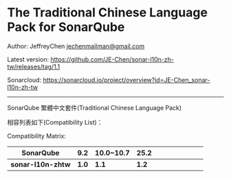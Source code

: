 The Traditional Chinese Language Pack for SonarQube
=======

Author: JeffreyChen <jechenmailman@gmail.com>

Latest version: https://github.com/JE-Chen/sonar-l10n-zh-tw/releases/tag/1.1

Sonarcloud: https://sonarcloud.io/project/overview?id=JE-Chen_sonar-l10n-zh-tw

---

SonarQube 繁體中文套件(Traditional Chinese Language Pack)

相容列表如下(Compatibility List)：

Compatibility Matrix:

 **SonarQube**       | **9.2** | **10.0~10.7** |**25.2**| | | | | | | |
---------------------|---------|----------|----------|-|-|-|-|-|-|-|
 **sonar-l10n-zhtw** | **1.0** | **1.1**  |**1.2**| | | | | | | |
